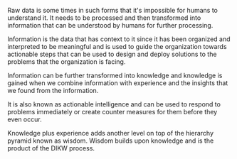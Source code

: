 Raw data is some times in such forms that it's impossible for humans to understand it. It needs to be processed and then transformed into information that can be understood by humans for further processing.

Information is the data that has context to it since it has been organized and interpreted to be meaningful and is used to guide the organization towards actionable steps that can be used to design and deploy solutions to the problems that the organization is facing.

Information can be further transformed into knowledge and knowledge is gained when we combine information with experience and the insights that we found from the information.

It is also known as actionable intelligence and can be used to respond to problems immediately or create counter measures for them before they even occur.

Knowledge plus experience adds another level on top of the hierarchy pyramid known as wisdom. Wisdom builds upon knowledge and is the product of the DIKW process.